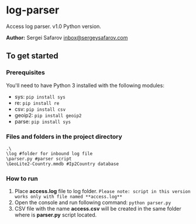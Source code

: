 # log-parser
Access log parser. v1.0 Python version.

**Author:** Sergei Safarov <inbox@sergeysafarov.com>
 
 
## To get started

### Prerequisites
You'll need to have Python 3 installed with the following modules:
* sys: ```pip install sys```
* re: ```pip install re```
* csv: ```pip install csv```
* geoip2: ```pip install geoip2```
* parse: ```pip install sys```

### Files and folders in the project directory
    .\
    \log #folder for inbound log file
    \parser.py #parser script
    \GeoLite2-Country.mmdb #Ip2Country database

### How to run
1. Place **access.log** file to log folder.
    `Please note: script in this version works only with file named **access.log**`
2. Open the console and run following command: ```python parser.py```
3. CSV file with the name **access.csv** will be created in the same folder where is **parser.py** script located.   

